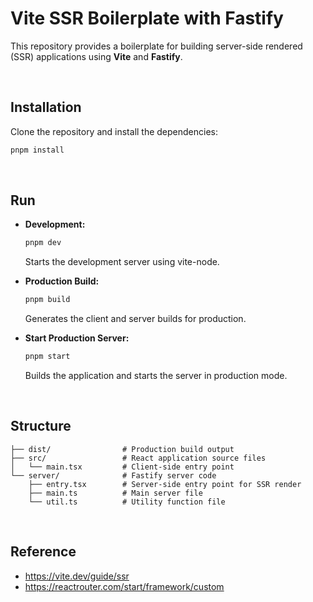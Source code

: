 # Vite SSR Boilerplate with Fastify

This repository provides a boilerplate for building server-side rendered (SSR) applications using **Vite** and **Fastify**.

</br>

## Installation

Clone the repository and install the dependencies:

```bash
pnpm install
```

</br>

## Run

- **Development:**

  ```bash
  pnpm dev
  ```

  Starts the development server using vite-node.

- **Production Build:**

  ```bash
  pnpm build
  ```

  Generates the client and server builds for production.

- **Start Production Server:**

  ```bash
  pnpm start
  ```

  Builds the application and starts the server in production mode.

</br>

## Structure

```
├── dist/                # Production build output
├── src/                 # React application source files
│   └── main.tsx         # Client-side entry point
└── server/              # Fastify server code
    ├── entry.tsx        # Server-side entry point for SSR render
    ├── main.ts          # Main server file
    └── util.ts          # Utility function file

```

</br>

## Reference

- https://vite.dev/guide/ssr
- https://reactrouter.com/start/framework/custom
